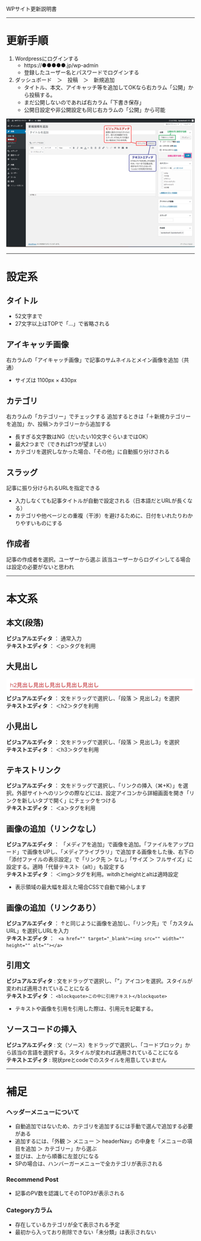 
WPサイト更新説明書

---

# 更新手順

1. Wordpressにログインする
   - https://●●●●●.jp/wp-admin
   - 登録したユーザー名とパスワードでログインする
2. ダッシュボード　＞　投稿　＞　新規追加
   - タイトル、本文、アイキャッチ等を追加してOKなら右カラム「公開」から投稿する。
   - まだ公開しないのであれば右カラム「下書き保存」
   - 公開日設定や非公開設定も同じ右カラムの「公開」から可能

![WP画像1](https://github.com/bptakahashi/BP_wordpressguide/blob/master/img/01.jpg)


---

# 設定系

## タイトル
- 52文字まで
- 27文字以上はTOPで「...」で省略される


## アイキャッチ画像
右カラムの「アイキャッチ画像」で記事のサムネイルとメイン画像を追加（共通）
- サイズは 1100px × 430px

## カテゴリ
右カラムの「カテゴリー」でチェックする
追加するときは「＋新規カテゴリーを追加」か、投稿＞カテゴリーから追加する
- 長すぎる文字数はNG（だいたい10文字ぐらいまではOK）
- 最大2つまで（できれば1つが望ましい）
- カテゴリを選択しなかった場合、「その他」に自動振り分けされる

## スラッグ
記事に振り分けられるURLを指定できる
- 入力しなくても記事タイトルが自動で設定される（日本語だとURLが長くなる）
- カテゴリや他ページとの重複（干渉）を避けるために、日付をいれたりわかりやすいものにする

## 作成者
記事の作成者を選択。ユーザーから選ぶ
該当ユーザーからログインしてる場合は設定の必要がないと思われ

---


# 本文系

## 本文(段落)
**ビジュアルエディタ** ： 通常入力  
**テキストエディタ** ： ＜p＞タグを利用

## 大見出し
![h2](https://github.com/bptakahashi/BP_wordpressguide/blob/master/img/h2.png)  
**ビジュアルエディタ** ： 文をドラッグで選択し、「段落 ＞ 見出し2」を選択  
**テキストエディタ** ： ＜h2＞タグを利用

## 小見出し
**ビジュアルエディタ** ： 文をドラッグで選択し、「段落 ＞ 見出し3」を選択  
**テキストエディタ** ： ＜h3＞タグを利用

## テキストリンク
**ビジュアルエディタ** ： 文をドラッグで選択し、「リンクの挿入（⌘+K）」を選択。外部サイトへのリンクの際などには、設定アイコンから詳細画面を開き「リンクを新しいタブで開く」にチェックをつける  
**テキストエディタ** ： ＜a＞タグを利用

## 画像の追加（リンクなし）
**ビジュアルエディタ** ： 「メディアを追加」で画像を追加。「ファイルをアップロード」で画像をUPし、「メディアライブラリ」で追加する画像をした後、右下の「添付ファイルの表示設定」で「リンク先 ＞ なし」「サイズ ＞ フルサイズ」に設定する。適時「代替テキスト（alt）」も設定する  
**テキストエディタ** ： ＜img＞タグを利用。witdhとheightとaltは適時設定
- 表示領域の最大幅を超えた場合CSSで自動で縮小します

## 画像の追加（リンクあり）
**ビジュアルエディタ** ： ↑と同じように画像を追加し、「リンク先」で「カスタムURL」を選択しURLを入力  
**テキストエディタ** ： ``` <a href="" target="_blank"><img src="" width="" height="" alt=""></a>```

## 引用文
**ビジュアルエディタ** : 文をドラッグで選択し、「”」アイコンを選択。スタイルが変われば適用されていることになる  
**テキストエディタ** ： ```<blockquote>この中に引用テキスト</blockquote>```
- テキストや画像を引用を引用した際は、引用元を記載する。

## ソースコードの挿入
**ビジュアルエディタ** : 文（ソース）をドラッグで選択し、「コードブロック」から該当の言語を選択する。スタイルが変われば適用されていることになる  
**テキストエディタ** : 現状preとcodeでのスタイルを用意していません

---

# 補足

### ヘッダーメニューについて
- 自動追加ではないため、カテゴリを追加するには手動で選んで追加する必要がある
- 追加するには、「外観 ＞ メニュー ＞ headerNav」の中身を「メニューの項目を追加 ＞ カテゴリー」から選ぶ
- 並びは、上から順番に左並びになる
- SPの場合は、ハンバーガーメニューで全カテゴリが表示される

### Recommend Post
- 記事のPV数を認識してそのTOP3が表示される

### Categoryカラム
- 存在しているカテゴリが全て表示される予定
- 最初から入っており削除できない「未分類」は表示されない

